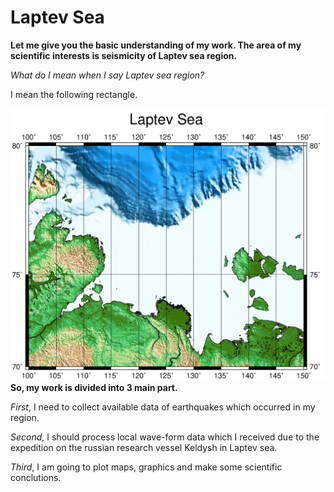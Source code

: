 # Laptev Sea 

**Let me give you the basic understanding of my work. The area of my scientific interests is seismicity of Laptev sea region.**


_What do I mean when I say Laptev sea region?_

I mean the following rectangle.

![](https://github.com/thesashanextdoor/Laptev_Sea/blob/master/Laptev_sea_region.jpg)
**So, my work is divided into 3 main part.**

_First_, I need to collect available data of earthquakes which occurred in my region.

_Second_, I should process local wave-form data which I received due to the expedition
on the russian research vessel Keldysh in Laptev sea.

_Third_, I am going to plot maps, graphics and make some scientific conclutions.
